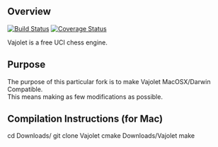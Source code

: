 ## Overview

[![Build Status](https://travis-ci.org/elcabesa/vajolet.svg?branch=master)](https://travis-ci.org/elcabesa/vajolet)
[![Coverage Status](https://coveralls.io/repos/github/elcabesa/vajolet/badge.svg?branch=travis)](https://coveralls.io/github/elcabesa/vajolet?branch=travis)


Vajolet is a free UCI chess engine.

## Purpose

The purpose of this particular fork is to make Vajolet MacOSX/Darwin Compatible. </br>
This means making as few modifications as possible.

## Compilation Instructions (for Mac)

cd Downloads/
git clone Vajolet
cmake Downloads/Vajolet
make
